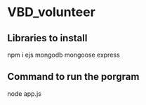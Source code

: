 # VBD_volunteer

## Libraries to install
npm i ejs mongodb mongoose express

## Command to run the porgram
node app.js